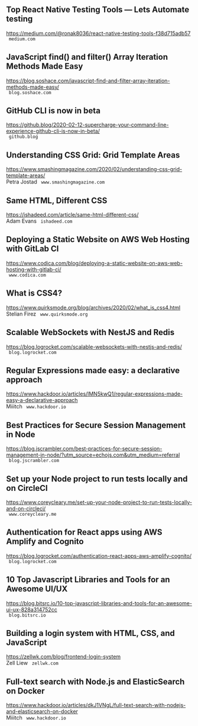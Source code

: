 ## Top React Native Testing Tools — Lets Automate testing  
https://medium.com/@ronak8036/react-native-testing-tools-f38d715adb57  
 ` medium.com`
  

## JavaScript find() and filter() Array Iteration Methods Made Easy  
https://blog.soshace.com/javascript-find-and-filter-array-iteration-methods-made-easy/  
 ` blog.soshace.com`
  

## GitHub CLI is now in beta  
https://github.blog/2020-02-12-supercharge-your-command-line-experience-github-cli-is-now-in-beta/  
 ` github.blog`
  

## Understanding CSS Grid: Grid Template Areas  
https://www.smashingmagazine.com/2020/02/understanding-css-grid-template-areas/  
Petra Jostad ` www.smashingmagazine.com`
  

## Same HTML, Different CSS  
https://ishadeed.com/article/same-html-different-css/  
Adam Evans ` ishadeed.com`
  

## Deploying a Static Website on AWS Web Hosting with GitLab CI  
https://www.codica.com/blog/deploying-a-static-website-on-aws-web-hosting-with-gitlab-ci/  
 ` www.codica.com`
  

## What is CSS4?  
https://www.quirksmode.org/blog/archives/2020/02/what_is_css4.html  
Stelian Firez ` www.quirksmode.org`
  

## Scalable WebSockets with NestJS and Redis  
https://blog.logrocket.com/scalable-websockets-with-nestjs-and-redis/  
 ` blog.logrocket.com`
  

## Regular Expressions made easy: a declarative approach  
https://www.hackdoor.io/articles/lMN5kwQ1/regular-expressions-made-easy-a-declarative-approach  
Miiitch ` www.hackdoor.io`
  

## Best Practices for Secure Session Management in Node  
https://blog.jscrambler.com/best-practices-for-secure-session-management-in-node/?utm_source=echojs.com&utm_medium=referral  
 ` blog.jscrambler.com`
  

## Set up your Node project to run tests locally and on CircleCI  
https://www.coreycleary.me/set-up-your-node-project-to-run-tests-locally-and-on-circleci/  
 ` www.coreycleary.me`
  

## Authentication for React apps using AWS Amplify and Cognito  
https://blog.logrocket.com/authentication-react-apps-aws-amplify-cognito/  
 ` blog.logrocket.com`
  

## 10 Top Javascript Libraries and Tools for an Awesome UI/UX  
https://blog.bitsrc.io/10-top-javascript-libraries-and-tools-for-an-awesome-ui-ux-828a314752cc  
 ` blog.bitsrc.io`
  

## Building a login system with HTML, CSS, and JavaScript  
https://zellwk.com/blog/frontend-login-system  
Zell Liew ` zellwk.com`
  

## Full-text search with Node.js and ElasticSearch on Docker  
https://www.hackdoor.io/articles/dkJ1VNgL/full-text-search-with-nodejs-and-elasticsearch-on-docker  
Miiitch ` www.hackdoor.io`
  

